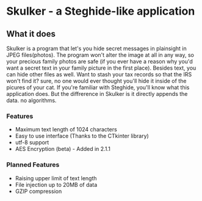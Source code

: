 # Skulker - a Steghide-like application
## What it does
Skulker is a program that let's you hide secret messages in plainsight in JPEG files(photos). The program won't alter the image at all in any way, so your precious family photos are safe (if you ever have a reason why you'd want a secret text in your family picture in the first place).
Besides text, you can hide other files as well. Want to stash your tax records so that the IRS won't find it? sure, no one would ever thought you'll hide it inside of the picures of your cat.
If you're familiar with Steghide, you'll know what this application does. But the diffrerence in Skulker is it directly appends the data. no algorithms.
### Features
- Maximum text length of 1024 characters
- Easy to use interface (Thanks to the CTkinter library)
- utf-8 support
- AES Encryption (beta) - Added in 2.1.1
### Planned Features
- Raising upper limit of text length
- File injection up to 20MB of data
- GZIP compression

  
